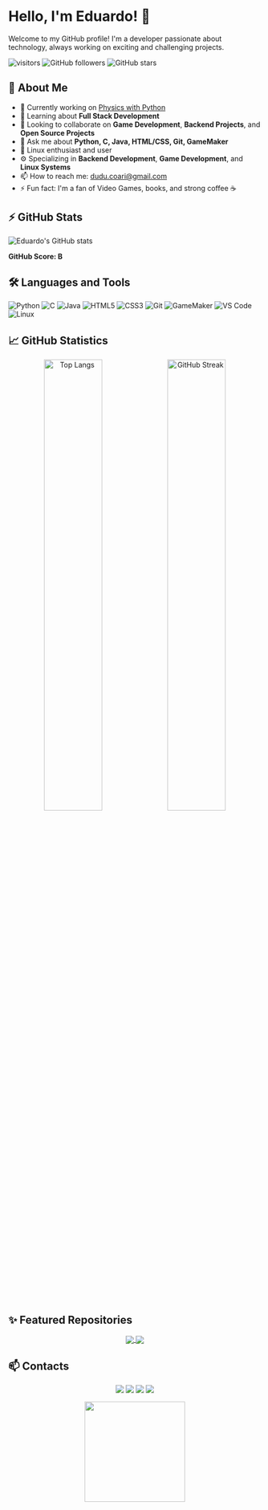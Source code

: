 # Hello, I'm Eduardo! 👋

Welcome to my GitHub profile! I'm a developer passionate about technology, always working on exciting and challenging projects.

![visitors](https://visitor-badge.glitch.me/badge?page_id=edwardcodebr.edwardcodebr)
![GitHub followers](https://img.shields.io/github/followers/edwardcodebr?label=Follow&style=social)
![GitHub stars](https://img.shields.io/github/stars/edwardcodebr?style=social)

## 🚀 About Me

- 🔭 Currently working on [Physics with Python](https://github.com/edwardcodebr/Projeto-STEM)
- 🌱 Learning about **Full Stack Development**
- 👯 Looking to collaborate on **Game Development**, **Backend Projects**, and **Open Source Projects**
- 💬 Ask me about **Python, C, Java, HTML/CSS, Git, GameMaker**
- 🐧 Linux enthusiast and user
- ⚙️ Specializing in **Backend Development**, **Game Development**, and **Linux Systems**
- 📫 How to reach me: [dudu.coari@gmail.com](mailto:dudu.coari@gmail.com)
- ⚡ Fun fact: I'm a fan of Video Games, books, and strong coffee ☕

## ⚡ GitHub Stats

![Eduardo's GitHub stats](https://github-readme-stats.vercel.app/api?username=edwardcodebr&show_icons=true&theme=radical&title_color=FFD700&icon_color=FFD700&text_color=FFD700&bg_color=000000)

**GitHub Score: B**  <!-- Nota personalizada "B" -->

## 🛠️ Languages and Tools

![Python](https://img.shields.io/badge/-Python-3776AB?style=flat&logo=python&logoColor=white)
![C](https://img.shields.io/badge/-C-A8B9CC?style=flat&logo=c&logoColor=white)
![Java](https://img.shields.io/badge/-Java-007396?style=flat&logo=java&logoColor=white)
![HTML5](https://img.shields.io/badge/-HTML5-E34F26?style=flat&logo=html5&logoColor=white)
![CSS3](https://img.shields.io/badge/-CSS3-1572B6?style=flat&logo=css3&logoColor=white)
![Git](https://img.shields.io/badge/-Git-F05032?style=flat&logo=git&logoColor=white)
![GameMaker](https://img.shields.io/badge/-GameMaker-5D9F0E?style=flat&logo=gamemaker&logoColor=white)
![VS Code](https://img.shields.io/badge/-VS%20Code-007ACC?style=flat&logo=visual-studio-code&logoColor=white)
![Linux](https://img.shields.io/badge/Linux-FCC624?style=flat&logo=linux&logoColor=black)

## 📈 GitHub Statistics

<p align="center">
  <img width="48%" src="https://github-readme-stats.vercel.app/api/top-langs?username=edwardcodebr&show_icons=true&locale=en&layout=compact&theme=radical&title_color=FFD700&icon_color=FFD700&text_color=FFD700&bg_color=000000" alt="Top Langs" />
  <img width="48%" src="https://github-readme-streak-stats.herokuapp.com/?user=edwardcodebr&theme=radical&title_color=FFD700&icon_color=FFD700&text_color=FFD700&bg_color=000000" alt="GitHub Streak" />
</p>

## ✨ Featured Repositories

<p align="center">
  <a href="https://github.com/edwardcodebr/Projeto-STEM">
    <img align="center" src="https://github-readme-stats.vercel.app/api/pin/?username=edwardcodebr&repo=Projeto-STEM&theme=radical&title_color=FFD700&icon_color=FFD700&text_color=FFD700&bg_color=000000" />
  </a>
  <a href="https://github.com/edwardcodebr/-companies">
    <img align="center" src="https://github-readme-stats.vercel.app/api/pin/?username=edwardcodebr&repo=-companies&theme=radical&title_color=FFD700&icon_color=FFD700&text_color=FFD700&bg_color=000000" />
  </a>
</p>

## 📫 Contacts

<p align="center">
  <a href="https://www.linkedin.com/in/carlos-eduardo-corrêa-queiroz/"><img src="https://img.shields.io/badge/-LinkedIn-0A66C2?style=flat&logo=linkedin&logoColor=white"/></a>
  <a href="mailto:dudu.coari@gmail.com"><img src="https://img.shields.io/badge/-Gmail-D14836?style=flat&logo=gmail&logoColor=white"/></a>
  <a href="https://github.com/edwardcodebr"><img src="https://img.shields.io/badge/-GitHub-181717?style=flat&logo=github&logoColor=white"/></a>
  <a href="https://www.instagram.com/edwardcodebr/"><img src="https://img.shields.io/badge/-Instagram-E4405F?style=flat&logo=instagram&logoColor=white"/></a>
</p>

<p align="center">
  <img src="https://media.giphy.com/media/3o7aD2saalBwwftBIY/giphy.gif" width="200"/>
</p>
